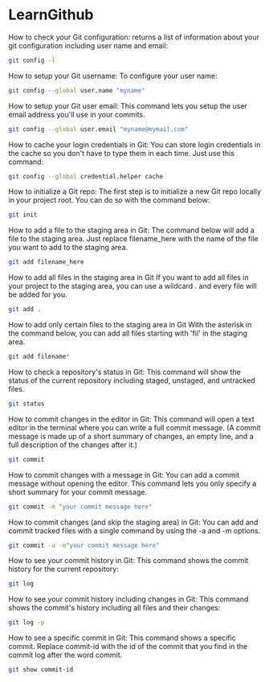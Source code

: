 # LearnGithub

How to check your Git configuration:
returns a list of information about your git configuration including user name and email:
```bash
git config -l
```

How to setup your Git username:
To configure your user name:
```bash
git config --global user.name "myname"
```

How to setup your Git user email:
This command lets you setup the user email address you'll use in your commits.
```bash
git config --global user.email "myname@mymail.com"
```

How to cache your login credentials in Git:
You can store login credentials in the cache so you don't have to type them in each time. Just use this command:
```bash
git config --global credential.helper cache
```

How to initialize a Git repo:
The first step is to initialize a new Git repo locally in your project root. You can do so with the command below:
```bash
git init
```

How to add a file to the staging area in Git:
The command below will add a file to the staging area. Just replace filename_here with the name of the file you want to add to the staging area.
```bash
git add filename_here
```

How to add all files in the staging area in Git
If you want to add all files in your project to the staging area, you can use a wildcard . and every file will be added for you.
```bash
git add .
```

How to add only certain files to the staging area in Git
With the asterisk in the command below, you can add all files starting with 'fil' in the staging area.
```bash
git add filename*
```

How to check a repository's status in Git:
This command will show the status of the current repository including staged, unstaged, and untracked files.
```bash
git status
```

How to commit changes in the editor in Git:
This command will open a text editor in the terminal where you can write a full commit message.
(A commit message is made up of a short summary of changes, an empty line, and a full description of the changes after it.)
```bash
git commit
```

How to commit changes with a message in Git:
You can add a commit message without opening the editor. This command lets you only specify a short summary for your commit message.
```bash
git commit -m "your commit message here"
```

How to commit changes (and skip the staging area) in Git:
You can add and commit tracked files with a single command by using the -a and -m options.
```bash
git commit -a -m"your commit message here"
```

How to see your commit history in Git:
This command shows the commit history for the current repository:
```bash
git log
```

How to see your commit history including changes in Git:
This command shows the commit's history including all files and their changes:
```bash
git log -p
```

How to see a specific commit in Git:
This command shows a specific commit.
Replace commit-id with the id of the commit that you find in the commit log after the word commit.
```bash
git show commit-id
```
